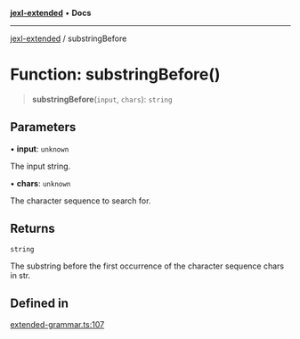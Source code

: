 [**jexl-extended**](../README.md) • **Docs**

***

[jexl-extended](../README.md) / substringBefore

# Function: substringBefore()

> **substringBefore**(`input`, `chars`): `string`

## Parameters

• **input**: `unknown`

The input string.

• **chars**: `unknown`

The character sequence to search for.

## Returns

`string`

The substring before the first occurrence of the character sequence chars in str.

## Defined in

[extended-grammar.ts:107](https://github.com/nikoraes/jexl-extended/blob/22d1c50e7f0a5908830abb12f697176ef1e251db/src/extended-grammar.ts#L107)
